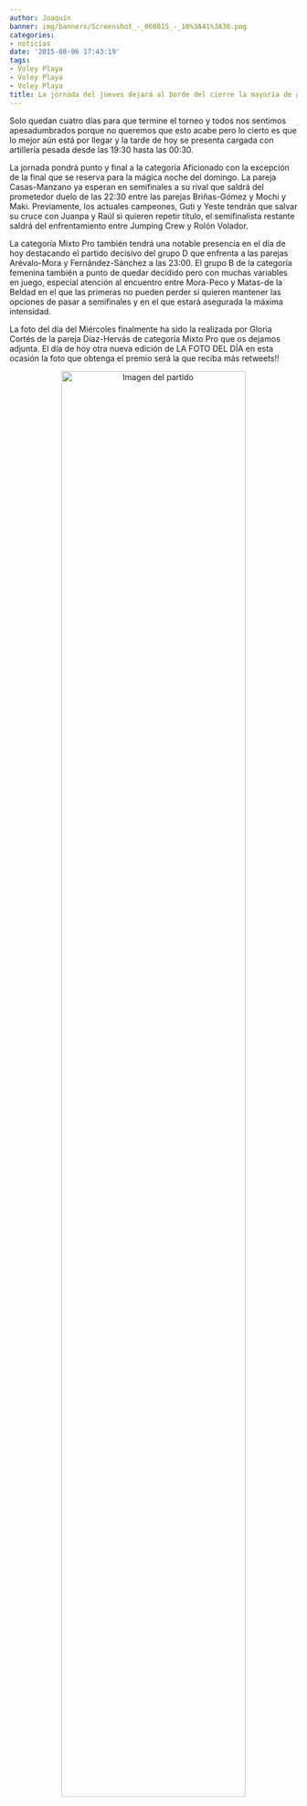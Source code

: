 ```yaml
---
author: Joaquín
banner: img/banners/Screenshot_-_060815_-_18%3A41%3A36.png
categories:
- noticias
date: '2015-08-06 17:43:19'
tags:
- Voley Playa
- Voley Playa
- Voley Playa
title: La jornada del jueves dejará al borde del cierre la mayoría de grupos.
---
```


Solo quedan cuatro días para que termine el torneo y todos nos sentimos apesadumbrados porque no queremos que esto acabe pero lo cierto es que lo mejor aún está por llegar y la tarde de hoy se presenta cargada con artillería pesada desde las 19:30 hasta las 00:30.

La jornada pondrá punto y final a la categoría Aficionado con la excepción de la final que se reserva para la mágica noche del domingo. La pareja Casas-Manzano ya esperan en semifinales a su rival que saldrá del prometedor duelo de las 22:30 entre las parejas Briñas-Gómez y Mochi y Maki. Previamente, los actuales campeones, Guti y Yeste tendrán que salvar su cruce con Juanpa y Raúl si quieren repetir título, el semifinalista restante saldrá del enfrentamiento entre Jumping Crew y Rolón Volador.

La categoría Mixto Pro también tendrá una notable presencia en el día de hoy destacando el partido decisivo del grupo D que enfrenta a las parejas Arévalo-Mora y Fernández-Sánchez a las 23:00. El grupo B de la categoría femenina también a punto de quedar decidido pero con muchas variables en juego, especial atención al encuentro entre Mora-Peco y Matas-de la Beldad en el que las primeras no pueden perder si quieren mantener las opciones de pasar a semifinales y en el que estará asegurada la máxima intensidad.

La foto del día del Miércoles finalmente ha sido la realizada por Gloria Cortés de la pareja Díaz-Hervás de categoría Mixto Pro que os dejamos adjunta. El día de hoy otra nueva edición de LA FOTO DEL DÍA en esta ocasión la foto que obtenga el premio será la que reciba más retweets!!

<center>
<a target="_new" href="http://www.advmiguelturra.org/img/banners/Screenshot%20-%20060815%20-%2018%3A41%3A36.png"> 
<img alt="Imagen del partido" width="80%" align="center" src="http://www.advmiguelturra.org/img/banners/Screenshot%20-%20060815%20-%2018%3A41%3A36.png"/> </a> </center>

